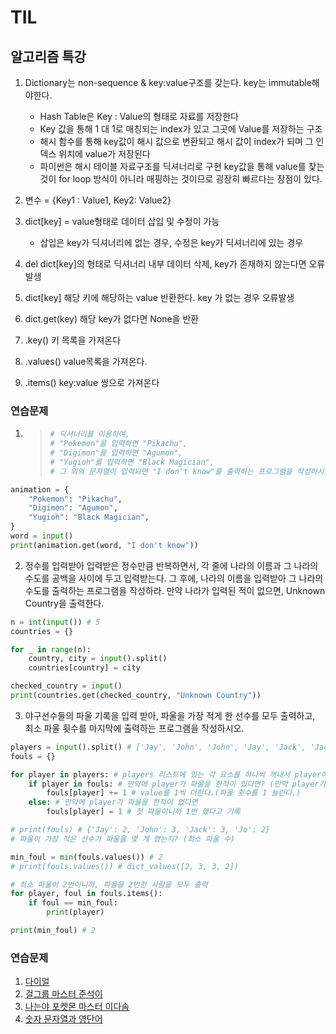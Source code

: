 # TIL

## 알고리즘 특강
1. Dictionary는  non-sequence & key:value구조를 갖는다. key는 immutable해야한다. 
    - Hash Table은 Key : Value의 형태로 자료를 저장한다
    - Key 값을 통해 1 대 1로 매칭되는 index가 있고 그곳에 Value를 저장하는 구조
    - 해시 함수를 통해 key값이 해시 값으로 변환되고 해시 값이 index가 되며 그 인덱스 위치에 value가 저장된다
    - 파이썬은 해시 테이블 자료구조를 딕셔너리로 구현 key값을 통해 value를 찾는것이 for loop 방식이 아니라 매핑하는 것이므로 굉장히 빠르다는 장점이 있다.
2. 변수 = {Key1 : Value1, Key2: Value2}
3. dict[key] = value형태로 데이터 삽입 및 수정이 가능
    - 삽입은 key가 딕셔너리에 없는 경우, 수정은 key가 딕셔너리에 있는 경우
4. del dict[key]의 형태로 딕셔너리 내부 데이터 삭제, key가 존재하지 않는다면 오류 발생
5. dict[key] 해당 키에 해당하는 value 반환한다. key 가 없는 경우 오류발생
6. dict.get(key) 해당 key가 없다면 None을 반환

1. .key() 키 목록을 가져온다
2. .values() value목록을 가져온다.
3. .items() key:value 쌍으로 가져온다

### 연습문제
1. > ```python
   > # 딕셔너리를 이용하여, 
   > # "Pokemon"을 입력하면 "Pikachu", 
   > # "Digimon"을 입력하면 "Agumon", 
   > # "Yugioh"를 입력하면 "Black Magician", 
   > # 그 외의 문자열이 입력되면 "I don't know"를 출력하는 프로그램을 작성하시오.
   >```
```python
animation = {
    "Pokemon": "Pikachu",
    "Digimon": "Agumon",
    "Yugioh": "Black Magician",
}
word = input()
print(animation.get(word, "I don't know")) 
```
2. 정수를 입력받아 입력받은 정수만큼 반복하면서, 각 줄에 나라의 이름과 그 나라의 수도를 공백을 사이에 두고 입력받는다. 그 후에, 나라의 이름을 입력받아 그 나라의 수도를 출력하는 프로그램을 작성하라. 만약 나라가 입력된 적이 없으면, Unknown Country을 출력한다. 
```python
n = int(input()) # 5
countries = {}

for _ in range(n):
    country, city = input().split()
    countries[country] = city

checked_country = input()
print(countries.get(checked_country, "Unknown Country"))
```
3. 야구선수들의 파울 기록을 입력 받아, 파울을 가장 적게 한 선수를 모두 출력하고, 최소 파울 횟수를 마지막에 출력하는 프로그램을 작성하시오. 
```python
players = input().split() # ['Jay', 'John', 'John', 'Jay', 'Jack', 'Jack', 'John', 'Jo', 'Jo', 'Jack']
fouls = {}

for player in players: # players 리스트에 있는 각 요소를 하나씩 꺼내서 player에 넣은 뒤
    if player in fouls: # 만약에 player가 파울을 한적이 있다면? (만약 player가 fouls dict의 key 목록에 있다면?)
        fouls[player] += 1 # value를 1씩 더한다.(파울 횟수를 1 늘린다.)
    else: # 만약에 player가 파울을 한적이 없다면
        fouls[player] = 1 # 첫 파울이니까 1번 했다고 기록

# print(fouls) # {'Jay': 2, 'John': 3, 'Jack': 3, 'Jo': 2}
# 파울이 가장 적은 선수가 파울을 몇 개 했는지? (최소 파울 수)

min_foul = min(fouls.values()) # 2
# print(fouls.values()) # dict_values([2, 3, 3, 2])

# 최소 파울이 2번이니까, 파울을 2번한 사람을 모두 출력
for player, foul in fouls.items():
    if foul == min_foul:
        print(player)

print(min_foul) # 2
```
### 연습문제
1. [다이얼](https://www.acmicpc.net/problem/5622)
2. [걸그룹 마스터 준석이](https://www.acmicpc.net/problem/16165)
3. [나는야 포켓몬 마스터 이다솜](https://www.acmicpc.net/problem/1620)
4. [숫자 문자열과 영단어](https://school.programmers.co.kr/learn/courses/30/lessons/81301)
